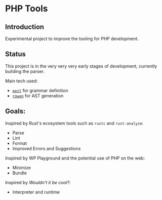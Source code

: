# PHP Tools

## Introduction

Experimental project to improve the tooling for PHP development.

## Status

This project is in the very very very early stages of development, currently building the parser.

Main tech used:

- [`pest`](https://crates.io/crates/pest) for grammar definition 
- [`rowan`](https://crates.io/crates/rowan) for AST generation

## Goals:

Inspired by Rust's ecosystem tools such as `rustc` and `rust-analyze`:

- Parse
- Lint
- Format
- Improved Errors and Suggestions

Inspired by WP Playground and the potential use of PHP on the web:

- Minimize
- Bundle

Inspired by *Wouldn't it be cool?*:

- Interpreter and runtime